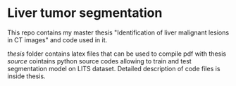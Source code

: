 # Liver tumor segmentation

This repo contains my master thesis "Identification of liver malignant lesions in CT images" and code used in it.

*thesis* folder contains latex files that can be used to compile pdf with thesis
*source* cointains python source codes allowing to train and test segmentation model on LITS dataset. Detailed description of code files is inside thesis.
